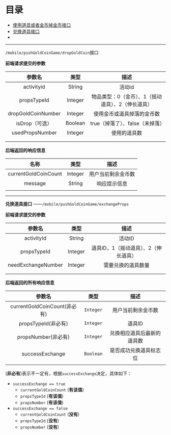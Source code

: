 # 目录

+ <a href="#dropGoldCoin">使用道具或者金币掉金币接口</a>
+ <a href="#exchangeProps">兑换道具接口</a>
+ ​







-------

<a name="dropGoldCoin">`/mobile/pushGoldCoinGame/dropGoldCoin`接口</name>



**前端请求提交的参数**

|        参数名         |   类型    |             描述             |
| :----------------: | :-----: | :------------------------: |
|     activityid     | String  |            活动id            |
|    propsTypeId     | Integer | 物品类型：0（金币）、1（摇动道具）、2（伸长道具） |
| dropGoldCoinNumber | Integer |       使用金币或道具掉落的金币数        |
|     isDrop（可选）     | Boolean |    true（掉落了）、false（未掉落）    |
|  usedPropsNumber   | Integer |           使用的道具数           |
|                    |         |                            |
|                    |         |                            |



**后端返回的响应信息**

|          名称          |   类型    |    描述     |
| :------------------: | :-----: | :-------: |
| currentGoldCoinCount | Integer | 用户当前剩余金币数 |
|       message        | String  |  响应提示信息   |
|                      |         |           |





------

<a name="exchangeProps">**兑换道具接口** ——`/mobile/pushGoldCoinGame/exchangeProps`</a>

**前端请求提交的参数**

|        参数名         |   类型    |          描述          |
| :----------------: | :-----: | :------------------: |
|     activityId     | String  |         活动ID         |
|    propsTypeId     | Integer | 道具ID，1（摇动道具）、2（伸长道具） |
| needExchangeNumber | Integer |      需要兑换的道具数量       |
|                    |         |                      |
|                    |         |                      |



**后端返回的所有响应信息**

|            参数名            |    类型     |      描述       |
| :-----------------------: | :-------: | :-----------: |
| currentGoldCoinCount(非必有) | `Integer` |   用户当前剩余金币数   |
|     propsTypeId(非必有)      | `Integer` |     道具ID      |
|     propsNumber(非必有)      | `Integer` | 兑换相应道具后最新的道具数 |
|      successExchange      | `Boolean` |  是否成功兑换道具标志位  |
|                           |           |               |

(**非必有**)表示不一定有，根据`successExchange`决定，具体如下：

+ `successExchange == true`
  + `currentGoldCoinCount` (**有该值**)
  + `propsTypeId` (**有该值**)
  + `propsNumber` (**有该值**)
+ `successExchange == false`
  + `currentGoldCoinCount` (**没有**)
  + `propsTypeId` (**没有**)
  + `propsNumber` (**没有**)

